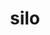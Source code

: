 ---
title: "silo"
layout: cache
categories: [package, v0.20.3]
meta: {"versions": ["4.11"], "compilers": ["gcc@=11.1.0", "gcc@=11.3.0"], "oss": ["ubuntu20.04", "ubuntu22.04"], "platforms": ["linux"], "targets": ["x86_64_v3"], "stacks": ["data-vis-sdk", "e4s", "root", "tutorial"], "num_specs": 3, "num_specs_by_stack": {"root": 3, "data-vis-sdk": 1, "e4s": 1, "tutorial": 1}}
spec_details: [{"hash": "bjvimn4aztexip5ocefbbrhgs6trq4l4", "compiler": "gcc@=11.1.0", "versions": ["4.11"], "os": "ubuntu20.04", "platform": "linux", "target": "x86_64_v3", "variants": ["build_system=autotools", "+fortran", "+fpzip", "+hdf5", "+hzip", "+mpi", "patches=451c4c5,eb2a3a0,fa050e0", "+pic", "+shared", "~silex"], "stacks": ["root", "data-vis-sdk"], "size": "-", "tarball": "https://binaries.spack.io/releases/v0.20.3/build_cache/linux-ubuntu20.04-x86_64_v3/gcc-11.1.0/silo-4.11/linux-ubuntu20.04-x86_64_v3-gcc-11.1.0-silo-4.11-bjvimn4aztexip5ocefbbrhgs6trq4l4.spack"}, {"hash": "jnkoxu6aplpfspciuezlqjyfbuaoyimx", "compiler": "gcc@=11.1.0", "versions": ["4.11"], "os": "ubuntu20.04", "platform": "linux", "target": "x86_64_v3", "variants": ["build_system=autotools", "+fortran", "+fpzip", "+hdf5", "+hzip", "+mpi", "patches=451c4c5,eb2a3a0,fa050e0", "+pic", "+shared", "~silex"], "stacks": ["e4s", "root"], "size": "-", "tarball": "https://binaries.spack.io/releases/v0.20.3/build_cache/linux-ubuntu20.04-x86_64_v3/gcc-11.1.0/silo-4.11/linux-ubuntu20.04-x86_64_v3-gcc-11.1.0-silo-4.11-jnkoxu6aplpfspciuezlqjyfbuaoyimx.spack"}, {"hash": "dqehvfgefbxceub7wc44bh7gln3cjlsk", "compiler": "gcc@=11.3.0", "versions": ["4.11"], "os": "ubuntu22.04", "platform": "linux", "target": "x86_64_v3", "variants": ["build_system=autotools", "~fortran", "+fpzip", "+hdf5", "+hzip", "+mpi", "patches=451c4c5,a081263,eb2a3a0,fa050e0", "+pic", "+shared", "~silex"], "stacks": ["root", "tutorial"], "size": "-", "tarball": "https://binaries.spack.io/releases/v0.20.3/build_cache/linux-ubuntu22.04-x86_64_v3/gcc-11.3.0/silo-4.11/linux-ubuntu22.04-x86_64_v3-gcc-11.3.0-silo-4.11-dqehvfgefbxceub7wc44bh7gln3cjlsk.spack"}]
---